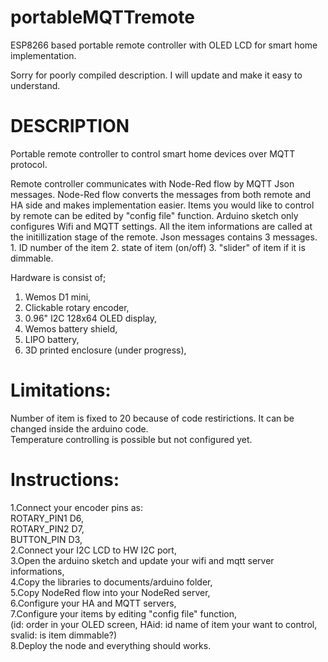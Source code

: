 # portableMQTTremote

ESP8266 based portable remote controller with OLED LCD for smart home implementation.

Sorry for poorly compiled description. I will update and make it easy to understand.  

# DESCRIPTION 

Portable remote controller to control smart home devices over MQTT protocol.

Remote controller communicates with Node-Red flow by MQTT Json messages. Node-Red flow converts the messages from both remote and HA side and makes implementation easier. Items you would like to control by remote can be edited by "config file" function. Arduino sketch only configures Wifi and MQTT settings. All the item informations are called at the initillization stage of the remote.
Json messages contains 3 messages. 1. ID number of the item 2. state of item (on/off) 3. "slider" of item if it is dimmable. 

Hardware is consist of;
1. Wemos D1 mini,
2. Clickable rotary encoder,
3. 0.96" I2C 128x64 OLED display,
4. Wemos battery shield,
5. LIPO battery,
6. 3D printed enclosure (under progress),

# Limitations:  
Number of item is fixed to 20 because of code restirictions. It can be changed inside the arduino code.  
Temperature controlling is possible but not configured yet.

# Instructions:  
1.Connect your encoder pins as:  
ROTARY_PIN1  D6,  
ROTARY_PIN2 D7,  
BUTTON_PIN  D3,  
2.Connect your I2C LCD to HW I2C port,  
3.Open the arduino sketch and update your wifi and mqtt server informations,  
4.Copy the libraries to documents/arduino folder,  
5.Copy NodeRed flow into your NodeRed server,  
6.Configure your HA and MQTT servers,  
7.Configure your items by editing "config file" function,  
(id: order in your OLED screen, HAid: id name of item your want to control, svalid: is item dimmable?)  
8.Deploy the node and everything should works.
